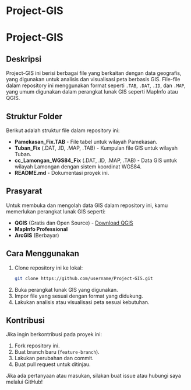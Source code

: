 # Project-GIS
# Project-GIS

## Deskripsi
Project-GIS ini berisi berbagai file yang berkaitan dengan data geografis, yang digunakan untuk analisis dan visualisasi peta berbasis GIS. File-file dalam repository ini menggunakan format seperti `.TAB`, `.DAT`, `.ID`, dan `.MAP`, yang umum digunakan dalam perangkat lunak GIS seperti MapInfo atau QGIS.

## Struktur Folder
Berikut adalah struktur file dalam repository ini:

- **Pamekasan_Fix.TAB** - File tabel untuk wilayah Pamekasan.
- **Tuban_Fix** (.DAT, .ID, .MAP, .TAB) - Kumpulan file GIS untuk wilayah Tuban.
- **cc_Lamongan_WGS84_Fix** (.DAT, .ID, .MAP, .TAB) - Data GIS untuk wilayah Lamongan dengan sistem koordinat WGS84.
- **README.md** - Dokumentasi proyek ini.

## Prasyarat
Untuk membuka dan mengolah data GIS dalam repository ini, kamu memerlukan perangkat lunak GIS seperti:

- **QGIS** (Gratis dan Open Source) - [Download QGIS](https://qgis.org/en/site/)
- **MapInfo Professional**
- **ArcGIS** (Berbayar)

## Cara Menggunakan
1. Clone repository ini ke lokal:
   ```sh
   git clone https://github.com/username/Project-GIS.git
   ```
2. Buka perangkat lunak GIS yang digunakan.
3. Impor file yang sesuai dengan format yang didukung.
4. Lakukan analisis atau visualisasi peta sesuai kebutuhan.

## Kontribusi
Jika ingin berkontribusi pada proyek ini:
1. Fork repository ini.
2. Buat branch baru (`feature-branch`).
3. Lakukan perubahan dan commit.
4. Buat pull request untuk ditinjau.

Jika ada pertanyaan atau masukan, silakan buat issue atau hubungi saya melalui GitHub!

